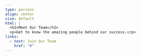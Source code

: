 ```yaml
---
type: persons
align: center
size: default
html: |
  <h2>Meet Our Team</h2>
  <p>Get to know the amazing people behind our success.</p>
links:
  - text: Join Our Team
    href: "#"
---
```


